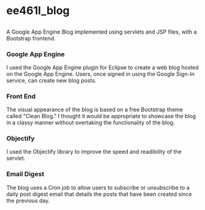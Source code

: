 # ee461l_blog
## <insert link here>
A Google App Engine Blog implemented using servlets and JSP files, with a Bootstrap frontend.

### Google App Engine
I used the Google App Engine plugin for Eclipse to create a web blog hosted on the Google App Engine. Users, once signed in using the Google Sign-In service, can create new blog posts.

### Front End
The visual appearance of the blog is based on a free Bootstrap theme called "Clean Blog." I thought it would be appropriate to showcase the blog in a classy manner without overtaking the functionality of the blog.

### Objectify
I used the Objectify library to improve the speed and readibility of the servlet.

### Email Digest
The blog uses a Cron job to allow users to subscribe or unsubscribe to a daily post digest email that details the posts that have been created since the previous day.

